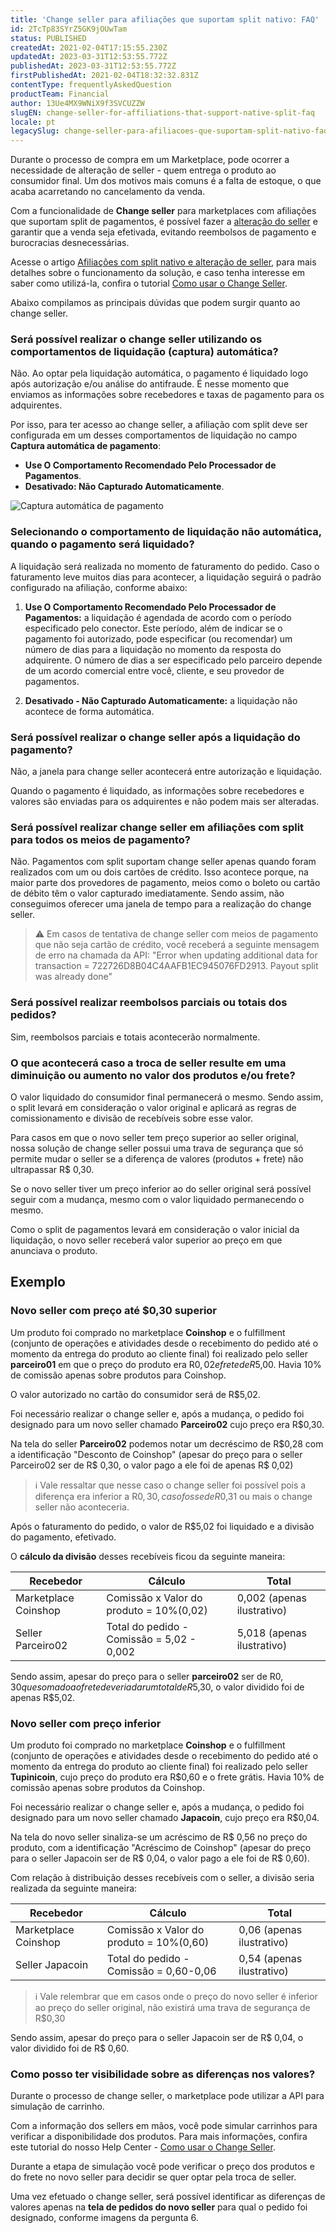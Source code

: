 ```yaml
---
title: 'Change seller para afiliações que suportam split nativo: FAQ'
id: 2TcTp83SYrZ5GK9jOUwTam
status: PUBLISHED
createdAt: 2021-02-04T17:15:55.230Z
updatedAt: 2023-03-31T12:53:55.772Z
publishedAt: 2023-03-31T12:53:55.772Z
firstPublishedAt: 2021-02-04T18:32:32.831Z
contentType: frequentlyAskedQuestion
productTeam: Financial
author: 13Ue4MX9WNiX9f3SVCUZZW
slugEN: change-seller-for-affiliations-that-support-native-split-faq
locale: pt
legacySlug: change-seller-para-afiliacoes-que-suportam-split-nativo-faq
---
```


Durante o processo de compra em um Marketplace, pode ocorrer a necessidade de alteração de seller - quem entrega o produto ao consumidor final. Um dos motivos mais comuns é a falta de estoque, o que acaba acarretando no cancelamento da venda.

Com a funcionalidade de __Change seller__ para marketplaces com afiliações que suportam split de pagamentos, é possível fazer a [alteração do seller](https://help.vtex.com/pt/tutorial/veja-como-utilizar-o-change-seller--5TBAwO2kOAMw44uyaaQMQO?&utm_source=autocomplete) e garantir que a venda seja efetivada, evitando reembolsos de pagamento e burocracias desnecessárias.

Acesse o artigo [Afiliações com split nativo e alteração de seller](https://help.vtex.com/pt/announcements/afiliacoes-com-split-nativo-e-alteracao-de-seller?utm_source=newsletter-pt&utm_medium=email-text&utm_campaign=jan-2021%0A%0A), para mais detalhes sobre o funcionamento da solução, e caso tenha interesse em saber como utilizá-la, confira o tutorial [Como usar o Change Seller](https://help.vtex.com/pt/tutorial/veja-como-utilizar-o-change-seller--5TBAwO2kOAMw44uyaaQMQO?&utm_source=autocomplete).

Abaixo compilamos as principais dúvidas que podem surgir quanto ao change seller.

### Será possível realizar o change seller utilizando os comportamentos de liquidação (captura) automática?

Não. Ao optar pela liquidação automática, o pagamento é liquidado logo após autorização e/ou análise do antifraude. É nesse momento que enviamos as informações sobre recebedores e taxas de pagamento para os adquirentes.

Por isso, para ter acesso ao change seller, a afiliação com split deve ser configurada em um desses comportamentos de liquidação no campo __Captura automática de pagamento__:

- __Use O Comportamento Recomendado Pelo Processador de Pagamentos__.
- __Desativado: Não Capturado Automaticamente__.

![Captura automática de pagamento](https://raw.githubusercontent.com/vtexdocs/help-center-content/refs/heads/main/_1.png)

### Selecionando o comportamento de liquidação não automática, quando o pagamento será liquidado?

A liquidação será realizada no momento de faturamento do pedido. Caso o faturamento leve muitos dias para acontecer, a liquidação seguirá o padrão configurado na afiliação, conforme abaixo:

1. __Use O Comportamento Recomendado Pelo Processador de Pagamentos:__ a liquidação é agendada de acordo com o período especificado pelo conector. Este período, além de indicar se o pagamento foi autorizado, pode especificar (ou recomendar) um número de dias para a liquidação no momento da resposta do adquirente. O número de dias a ser especificado pelo parceiro depende de um acordo comercial entre você, cliente, e seu provedor de pagamentos.

2. __Desativado - Não Capturado Automaticamente:__ a  liquidação não acontece de forma automática.

### Será possível realizar o change seller após a liquidação do pagamento?

Não, a janela para change seller acontecerá entre autorização e liquidação. 

Quando o pagamento é liquidado, as informações sobre recebedores e valores são enviadas para os adquirentes e não podem mais ser alteradas.

### Será possível realizar change seller em afiliações com split para todos os meios de pagamento?

Não. Pagamentos com split suportam change seller apenas quando foram realizados com um ou dois cartões de crédito. Isso acontece porque, na maior parte dos provedores de pagamento, meios como o boleto ou cartão de débito têm o valor capturado imediatamente. Sendo assim, não conseguimos oferecer uma janela de tempo para a realização do change seller.

>⚠️ Em casos de tentativa de change seller com meios de pagamento que não seja cartão de crédito, você receberá a seguinte mensagem de erro na chamada da API: "Error when updating additional data for transaction = 722726D8B04C4AAFB1EC945076FD2913. Payout split was already done"

### Será possível realizar reembolsos parciais ou totais dos pedidos?

Sim, reembolsos parciais e totais acontecerão normalmente. 

### O que acontecerá caso a troca de seller resulte em uma diminuição ou aumento no valor dos produtos e/ou frete?

O valor liquidado do consumidor final permanecerá o mesmo. Sendo assim, o split levará em consideração o valor original e aplicará as regras de comissionamento e divisão de recebíveis sobre esse valor.

Para casos em que o novo seller tem preço superior ao seller original, nossa solução de change seller possui uma trava de segurança que só permite mudar o seller se a diferença de valores (produtos + frete) não ultrapassar R$ 0,30.

Se o novo seller tiver um preço inferior ao do seller original será possível seguir com a mudança, mesmo com o valor liquidado permanecendo o mesmo.

Como o split de pagamentos levará em consideração o valor inicial da liquidação, o novo seller receberá valor superior ao preço em que anunciava o produto.

## Exemplo

### Novo seller com preço até $0,30 superior

Um produto foi comprado no marketplace __Coinshop__ e o fulfillment (conjunto de operações e atividades desde o recebimento do pedido até o momento da entrega do produto ao cliente final) foi realizado pelo seller __parceiro01__ em que o preço do produto era R$0,02 e frete de R$5,00. Havia 10% de comissão apenas sobre produtos para Coinshop.

O valor autorizado no cartão do consumidor será de R$5,02.

Foi necessário realizar o change seller e, após a mudança, o pedido foi designado para um novo seller chamado __Parceiro02__ cujo preço era R$0,30.

Na tela do seller __Parceiro02__ podemos notar um decréscimo de R$0,28 com a identificação "Desconto de Coinshop" (apesar do preço para o seller Parceiro02 ser de R$ 0,30, o valor pago a ele foi de apenas R$ 0,02)

>ℹ️ Vale ressaltar que nesse caso o change seller foi possível pois a diferença era inferior a R$0,30, caso fosse de R$0,31 ou mais o change seller não aconteceria.

Após o faturamento do pedido, o valor de R$5,02 foi liquidado e a divisão do pagamento, efetivado.

O __cálculo da divisão__ desses recebíveis ficou da seguinte maneira:

| Recebedor     | Cálculo     | Total     |
| ---------- | ---------- | ---------- |
| Marketplace Coinshop      | Comissão x Valor do produto = 10%(0,02)     | 0,002 (apenas ilustrativo)   |
| Seller Parceiro02       | Total do pedido - Comissão = 5,02 - 0,002       | 5,018 (apenas ilustrativo)     |

Sendo assim, apesar do preço para o seller __parceiro02__ ser de R$0,30 que somado ao frete deveria dar um total de R$5,30, o valor dividido foi de apenas R$5,02.

### Novo seller com preço inferior

Um produto foi comprado no marketplace __Coinshop__ e o fulfillment (conjunto de operações e atividades desde o recebimento do pedido até o momento da entrega do produto ao cliente final) foi realizado pelo seller __Tupinicoin__, cujo preço do produto era R$0,60 e o frete grátis. Havia 10% de comissão apenas sobre produtos da Coinshop.

Foi necessário realizar o change seller e, após a mudança, o pedido foi designado para um novo seller chamado __Japacoin__, cujo preço era R$0,04.

Na tela do novo seller sinaliza-se um acréscimo de R$ 0,56 no preço do produto, com a identificação "Acréscimo de Coinshop" (apesar do preço para o seller Japacoin ser de R$ 0,04, o valor pago a ele foi de R$ 0,60).

Com relação à distribuição desses recebíveis com o seller, a divisão seria realizada da seguinte maneira:

| Recebedor     | Cálculo     | Total     |
| ---------- | ---------- | ---------- |
| Marketplace Coinshop     | Comissão x Valor do produto = 10%(0,60)       | 0,06 (apenas ilustrativo)       |
| Seller Japacoin     | Total do pedido - Comissão = 0,60-0,06      | 0,54 (apenas ilustrativo)       |

>ℹ️ Vale relembrar que em casos onde o preço do novo seller é inferior ao preço do seller original, não existirá uma trava de segurança de R$0,30

Sendo assim, apesar do preço para o seller Japacoin ser de R$ 0,04, o valor dividido foi de R$ 0,60.

### Como posso ter visibilidade sobre as diferenças nos valores?

Durante o processo de change seller, o marketplace pode utilizar a API para simulação de carrinho. 

Com a informação dos sellers em mãos, você pode simular carrinhos para verificar a disponibilidade dos produtos. Para mais informações, confira este tutorial do nosso Help Center - [Como usar o Change Seller](https://help.vtex.com/pt/tutorial/veja-como-utilizar-o-change-seller--5TBAwO2kOAMw44uyaaQMQO?&utm_source=autocomplete).

Durante a etapa de simulação você pode verificar o preço dos produtos e do frete no novo seller para decidir se quer optar pela troca de seller.

Uma vez efetuado o change seller, será possível identificar as diferenças de valores apenas na __tela de pedidos do novo seller__ para qual o pedido foi designado, conforme imagens da pergunta 6.
